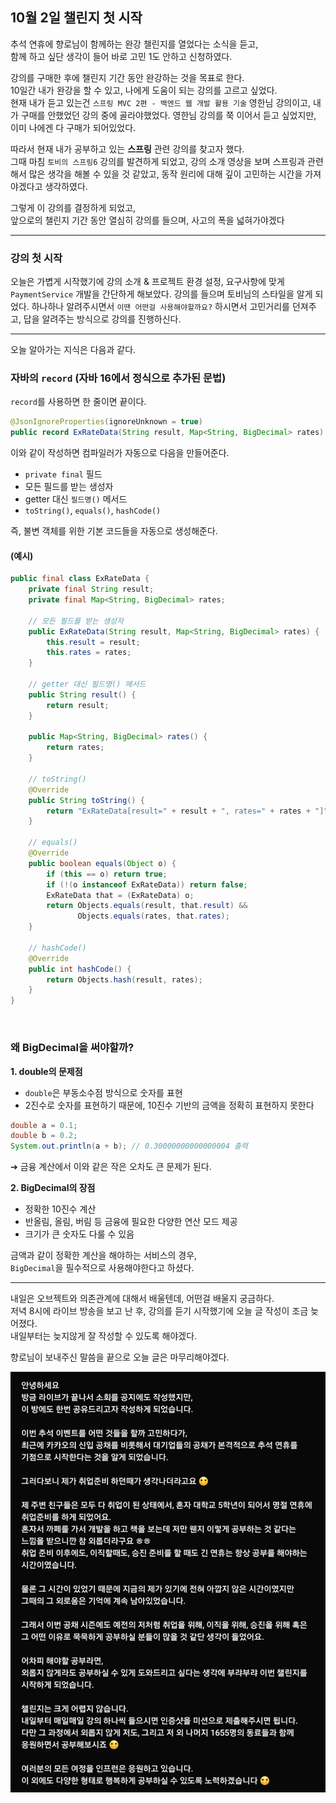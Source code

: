 ## 10월 2일 챌린지 첫 시작

추석 연휴에 향로님이 함께하는 완강 챌린지를 열었다는 소식을 듣고,  
함께 하고 싶단 생각이 들어 바로 고민 1도 안하고 신청하였다.

강의를 구매한 후에 챌린지 기간 동안 완강하는 것을 목표로 한다.  
10일간 내가 완강을 할 수 있고, 나에게 도움이 되는 강의를 고르고 싶었다.  
현재 내가 듣고 있는건 `스프링 MVC 2편 - 백엔드 웹 개발 활용 기술` 영한님 강의이고, 내가 구매를 안했었던 강의 중에 골라야했었다. 영한님 강의를 쭉 이어서 듣고 싶었지만, 이미 나에겐 다 구매가 되어있었다.

따라서 현재 내가 공부하고 있는 **스프링** 관련 강의를 찾고자 했다.  
그때 마침 `토비의 스프링6` 강의를 발견하게 되었고, 강의 소개 영상을 보며 스프링과 관련해서 많은 생각을 해볼 수 있을 것 같았고, 동작 원리에 대해 깊이 고민하는 시간을 가져야겠다고 생각하였다.

그렇게 이 강의를 결정하게 되었고,  
앞으로의 챌린지 기간 동안 열심히 강의를 들으며, 사고의 폭을 넓혀가야겠다

---

### 강의 첫 시작

오늘은 가볍게 시작했기에 강의 소개 & 프로젝트 환경 설정, 요구사항에 맞게 `PaymentService` 개발을 간단하게 해보았다. 강의를 들으며 토비님의 스타일을 알게 되었다. 하나하나 알려주시면서 `이땐 어떤걸 사용해야할까요?` 하시면서 고민거리를 던져주고, 답을 알려주는 방식으로 강의를 진행하신다.

---

오늘 알아가는 지식은 다음과 같다.

### 자바의 `record` (자바 16에서 정식으로 추가된 문법)

`record`를 사용하면 한 줄이면 끝이다.

```java
@JsonIgnoreProperties(ignoreUnknown = true)
public record ExRateData(String result, Map<String, BigDecimal> rates) {}
```

이와 같이 작성하면 컴파일러가 자동으로 다음을 만들어준다.

- `private final` 필드
- 모든 필드를 받는 생성자
- getter 대신 `필드명()` 메서드
- `toString()`, `equals()`, `hashCode()`

즉, 불변 객체를 위한 기본 코드들을 자동으로 생성해준다.

#### (예시)

```java
public final class ExRateData {
    private final String result;
    private final Map<String, BigDecimal> rates;

    // 모든 필드를 받는 생성자
    public ExRateData(String result, Map<String, BigDecimal> rates) {
        this.result = result;
        this.rates = rates;
    }

    // getter 대신 필드명() 메서드
    public String result() {
        return result;
    }

    public Map<String, BigDecimal> rates() {
        return rates;
    }

    // toString()
    @Override
    public String toString() {
        return "ExRateData[result=" + result + ", rates=" + rates + "]";
    }

    // equals()
    @Override
    public boolean equals(Object o) {
        if (this == o) return true;
        if (!(o instanceof ExRateData)) return false;
        ExRateData that = (ExRateData) o;
        return Objects.equals(result, that.result) &&
               Objects.equals(rates, that.rates);
    }

    // hashCode()
    @Override
    public int hashCode() {
        return Objects.hash(result, rates);
    }
}
```

<br>

### 왜 BigDecimal을 써야할까?

**1. double의 문제점**

- `double`은 부동소수점 방식으로 숫자를 표현
- 2진수로 숫자를 표현하기 때문에, 10진수 기반의 금액을 정확히 표현하지 못한다

```java
double a = 0.1;
double b = 0.2;
System.out.println(a + b); // 0.30000000000000004 출력
```

➔ 금융 계산에서 이와 같은 작은 오차도 큰 문제가 된다.

**2. BigDecimal의 장점**

- 정확한 10진수 계산
- 반올림, 올림, 버림 등 금융에 필요한 다양한 연산 모드 제공
- 크기가 큰 숫자도 다룰 수 있음

금액과 같이 정확한 계산을 해야하는 서비스의 경우,  
`BigDecimal`을 필수적으로 사용해야한다고 하셨다.

---

내일은 오브젝트와 의존관계에 대해서 배울텐데, 어떤걸 배울지 궁금하다.  
저녁 8시에 라이브 방송을 보고 난 후, 강의를 듣기 시작했기에 오늘 글 작성이 조금 늦어졌다.  
내일부터는 늦지않게 잘 작성할 수 있도록 해야겠다.

향로님이 보내주신 말씀을 끝으로 오늘 글은 마무리해야겠다.

![향로님의 챌린지 첫 시작 말씀](/assets/img/challenge.jpeg)
